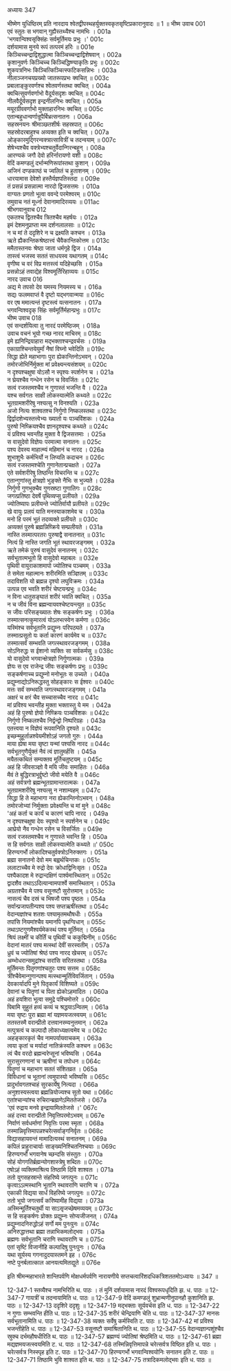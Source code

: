 अध्यायः 347

भीष्मेण युधिष्ठिरम् प्रति नारदाय श्वेतद्वीपस्थहर्युक्तस्वकृतसृष्टिप्रकारानुवादः ॥ 1 ॥
भीष्म उवाच 	001  
एवं स्तुतः स भगवान् गुह्यैस्तथ्यैश्च नामभिः ।	001a  
\'भगवान्विश्वसृक्सिंहः सर्वमूर्तिमयः प्रभुः ।\'	001c  
दर्शयामास मुनये रूपं तत्परमं हरिः ॥	001e  
किञ्चिच्चन्द्राद्विशुद्धात्मा किञ्चिच्चन्द्राद्विशेषवान् ।	002a  
कृशानुवर्णः किञ्चिच्च किञ्चिद्धिष्ण्याकृतिः प्रभुः ॥	002c  
शुकपत्रनिभः किञ्चित्किञ्चित्स्फटिकसन्निभः ।	003a  
नीलाञ्जनचयप्रख्यो जातरूपप्रभः क्वचित् ॥	003c  
प्रबालाङ्कुरवर्णश्च श्वेतवर्णस्तथा क्वचित् ।	004a  
क्वचित्सुवर्णवर्णाभो वैदूर्यसदृशः क्वचित् ॥	004c  
नीलवैर्दूर्यसदृश इन्द्रनीलनिभः क्वचित् ।	005a  
मयूरग्रीववर्णाभो मुक्ताहारनिभः क्वचित् ॥	005c  
एतान्बहुधान्वर्णान्रूपैर्बिभ्रत्सनातनः ।	006a  
सहस्रनयनः श्रीमाञ्छतशीर्षः सहस्रपात् ॥	006c  
सहस्रोदरबाहुश्च अव्यक्त इति च क्वचित् ।	007a  
ओङ्कारमुद्गिरन्वक्त्रात्सावित्रीं च तदन्वयाम् ॥	007c  
शेषेभ्यश्चैव वक्त्रेभ्यश्चतुर्वेदान्गिरन्बहून् ।	008a  
आरण्यकं जगौ देवो हरिर्नारायणो वशी ॥	008c  
वेदिं कमण्डलुं दर्भान्मणिरूपांस्तथा कुशान् ।	009a  
अजिनं दण्डकाष्ठं च ज्वलितं च हुताशनम् ।	009c  
धारयामास देवेशो हस्तैर्यज्ञपतिस्तदा ॥	009e  
तं प्रसन्नं प्रसन्नात्मा नारदो द्विजसत्तमः ।	010a  
वाग्यतः प्रणतो भूत्वा ववन्दे परमेश्वरम् ॥	010c  
तमुवाच नतं मूर्ध्ना देवानामादिरव्ययः ॥	011ac  
श्रीभगवानुवाच 	012  
एकतश्च द्वितश्चैव त्रितश्चैव महर्षयः ।	012a  
इमं देशमनुप्राप्ता मम दर्शनलालसाः ॥	012c  
न च मां ते ददृशिरे न च द्रक्ष्यति कश्चन ।	013a  
ऋते ह्यैकान्तिकश्रेष्ठात्त्वं चैवैकान्तिकोत्तम ॥	013c  
ममैतास्तनवः श्रेष्ठा जाता धर्मगृहे द्विज ।	014a  
तास्त्वं भजस्व सततं साधयस्व यथागतम् ॥	014c  
वृणीष्व च वरं विप्र मत्तस्त्वं यदिहेच्छसि ।	015a  
प्रसन्नोऽहं तवाद्येह विश्वमूर्तिरिहाव्ययः ॥	015c  
नारद उवाच 	016  
अद्य मे तपसो देव यमस्य नियमस्य च ।	016a  
सद्यः फलमवाप्तं वै दृष्टो यद्भगवान्मया ॥	016c  
वर एष ममात्यन्तं दृष्टस्त्वं यत्सनातनः ।	017a  
भगवन्विश्वदृक् सिंहः सर्वमूर्तिर्महान्प्रभुः ॥	017c  
भीष्म उवाच 	018  
एवं सन्दर्शयित्वा तु नारदं परमेष्ठिजम् ।	018a  
उवाच वचनं भूयो गच्छ नारद माचिरम् ॥	018c  
इमे ह्यनिन्द्रियाहारा मद्भक्ताश्चन्द्रवर्चसः ।	019a  
एकाग्राश्चिन्तयेयुर्मां नैषां विघ्नो भवेदिति ॥	019c  
सिद्धा ह्येते महाभागाः पुरा ह्येकान्तिनोऽभवन् ।	020a  
तमोरजोभिर्निर्मुक्ता मां प्रवेक्ष्यन्त्यसंशयम् ॥	020c  
न दृश्यश्चक्षुषा योऽसौ न स्पृश्यः स्पर्शनेन च ।	021a  
न घ्रेयश्चैव गन्धेन रसेन च विवर्जितः ॥	021c  
सत्वं रजस्तमश्चैव न गुणास्तं भजन्ति वै ।	022a  
यश्च सर्वगतः साक्षी लोकस्यात्मेति कथ्यते ॥	022c  
भूतग्रामशरीरेषु नश्यत्सु न विनश्यति ।	023a  
अजो नित्यः शाश्वतश्च निर्गुणो निष्कलस्तथा ॥	023c  
द्विर्द्वादशेभ्यस्तत्त्वेभ्यः ख्यातो यः पञ्चविंशकः ।	024a  
पुरुषो निष्क्रियश्चैव ज्ञानदृश्यश्च कथ्यते ॥	024c  
यं प्रविश्य भवन्तीह मुक्ता वै द्विजसत्तमाः ।	025a  
स वासुदेवो विज्ञेयः परमात्मा सनातनः ॥	025c  
पश्य देवस्य माहात्म्यं महिमानं च नारद ।	026a  
शुभाशुभैः कर्मभिर्यो न लिप्यति कदाचन ॥	026c  
सत्वं रजस्तमश्चेति गुणानेतान्प्रचक्षते ।	027a  
एते सर्वशरीरेषु तिष्ठन्ति विचरन्ति च ॥	027c  
एतान्गुणांस्तु क्षेत्रज्ञो भुङ्क्ते नैभिः स भुज्यते ।	028a  
निर्गुणो गुणभुक्चैव गुणस्रष्टा गुणातिगः ॥	028c  
जगत्प्रतिष्ठा देवर्षे पृथिव्यप्सु प्रलीयते ।	029a  
ज्योतिष्यापः प्रलीयन्ते ज्योतिर्वायौ प्रलीयते ॥	029c  
खे वायुः प्रलयं याति मनस्याकाशमेव च ।	030a  
मनो हि परमं भूतं तदव्यक्ते प्रलीयते ॥	030c  
अव्यक्तं पुरुषे ब्रह्मन्निष्क्रिये सम्प्रलीयते ।	031a  
नास्ति तस्मात्परतरः पुरुषाद्वै सनातनात् ॥	031c  
नित्यं हि नास्ति जगति भूतं स्थावरजङ्गमम् ।	032a  
ऋते तमेकं पुरुषं वासुदेवं सनातनम् ।	032c  
सर्वभूतात्मभूतो हि वासुदेवो महाबलः ॥	032e  
पृथिवी वायुराकाशमापो ज्योतिश्च पञ्चमम् ।	033a  
ते समेता महात्मानः शरीरमिति सञ्ज्ञितम् ॥	033c  
तदाविशति यो ब्रह्मन्न दृश्यो लघुविक्रमः ।	034a  
उत्पन्न एव भवति शरीरं चेष्टयन्प्रभुः ॥	034c  
न विना धातुसङ्घातं शरीरं भवति क्वचित् ।	035a  
न च जीवं विना ब्रह्मन्वायवश्चेष्टयन्त्युत ॥	035c  
स जीवः परिसङ्ख्यातः शेषः सङ्कर्षणः प्रभुः ।	036a  
तस्मात्सनत्कुमारत्वं योऽलभत्स्वेन कर्मणा ॥	036c  
यस्मिंश्च सर्वभूतानि प्रद्युम्नः परिपठ्यते ।	037a  
तस्मात्प्रसूतो यः कर्ता कारणं कार्यमेव च ॥	037c  
तस्मात्सर्वं सम्भवति जगत्स्थावरजङ्गमम् ।	038a  
सोऽनिरुद्धः स ईशानो व्यक्तिः सा सर्वकर्मसु ॥	038c  
यो वासुदेवो भगवान्क्षेत्रज्ञो निर्गुणात्मकः ।	039a  
ज्ञेयः स एव राजेन्द्र जीवः सङ्कर्षणः प्रभुः ॥	039c  
सङ्कर्षणाच्च प्रद्युम्नो मनोभूतः स उच्यते ।	040a  
प्रद्युम्नाद्योऽनिरूद्धस्तु सोहङ्कारः स ईश्वरः ॥	040c  
मत्तः सर्वं सम्भवति जगत्स्थावरजङ्गमम् ।	041a  
अक्षरं च क्षरं चैव सच्चासच्चैव नारद ॥	041c  
मां प्रविश्य भवन्तीह मुक्ता भक्तास्तु ये मम ।	042a  
अहं हि पुरुषो ज्ञेयो निष्क्रियः पञ्चविंशकः ॥	042c  
निर्गुणो निष्कलश्चैव निर्द्वन्द्वो निष्परिग्रहः ।	043a  
एतत्त्वया न विज्ञेयं रूपवानिति दृश्यते ॥	043c  
इच्छन्मुहूर्तान्नश्येयमीशोऽहं जगतो गुरुः ।	044a  
माया ह्येषा मया सृष्टा यन्मां पश्यसि नारद ॥	044c  
सर्वभूतगुणैर्युक्तं नैवं त्वं ज्ञातुमर्हसि ।	045a  
मयैतत्कथितं सम्यक्तव मूर्तिचतुष्टयम् ॥	045c  
अहं हि जीवसञ्ज्ञो वै मयि जीवः समाहितः ।	046a  
मैवं ते बुद्धिरत्राभूर्द्दृष्टो जीवो मयेति वै ॥	046c  
अहं सर्वत्रगो ब्रह्मन्भूतग्रामान्तरात्मकः ।	047a  
भूतग्रामशरीरेषु नश्यत्सु न नशाम्यहम् ॥	047c  
सिद्धा हि ते महाभागा नरा ह्येकान्तिनोऽभवन् ।	048a  
तमोरजोभ्यां निर्मुक्ताः प्रवेक्ष्यन्ति च मां मुने ॥	048c  
\'अहं कर्ता च कार्यं च कारणं चापि नारद ।	049a  
न दृश्यश्चक्षुषा देवः स्पृश्यो न स्पर्शनेन च ।	049c  
आघ्रेयो नैव गन्धेन रसेन च विसर्जितः ॥	049e  
सत्वं रजस्तमश्चैव न गुणास्ते भवन्ति हि ।	050a  
स हि सर्वगतः साक्षी लोकस्यात्मेति कथ्यते ॥\'	050c  
हिरण्यगर्भो लोकादिश्चतुर्वक्त्रोऽनिरुक्तगः ।	051a  
ब्रह्मा सनातनो देवो मम बह्वर्थचिन्तकः ॥	051c  
ललाटाच्चैव मे रुद्रो देवः क्रोधाद्विनिःसृतः ।	052a  
पश्यैकादश मे रुद्रान्दक्षिणं पार्श्वमास्थितान् ॥	052c  
द्वादशैव तथाऽऽदित्यान्वामपार्श्वे समास्थितान् ।	053a  
अग्रतश्चैव मे पश्य वसूनष्टौ सुरोत्तमान् ॥	053c  
नासत्यं चैव दस्रं च भिषजौ पश्य पृष्ठतः ।	054a  
सर्वान्प्रजापतीन्पश्य पश्य सप्तऋषींस्तथा ॥	054c  
वेदान्यज्ञांश्च शतशः पश्यामृतमथौषधीः ।	055a  
तपांसि नियमांश्चैव यमानपि पृथग्विधान् ॥	055c  
तथाऽष्टगुणमैश्वर्यमेकस्थं पश्य मूर्तिमत् ।	056a  
श्रियं लक्ष्मीं च कीर्तिं च पृथिवीं च ककुद्मिनीम् ॥	056c  
वेदानां मातरं पश्य मत्स्थां देवीं सरस्वतीम् ।	057a  
ध्रुवं च ज्योतिषां श्रेष्ठं पश्य नारद खेचरम् ॥	057c  
अम्भोधरान्समुद्रांश्च सरांसि सरितस्तथा ।	058a  
मूर्तिमन्तः पितृगणांश्चतुरः पश्य सत्तम ॥	058c  
त्रींश्चैवेमान्गुणान्पश्य मत्स्थान्मूर्तिविवर्जितान् ।	059a  
देवकार्यादपि मुने पितृकार्यं विशिष्यते ॥	059c  
देवानां च पितॄणां च पिता ह्येकोऽहमादितः ।	060a  
अहं हयशिरा भूत्वा समुद्रे पश्चिमोत्तरे ॥	060c  
पिबामि सुहुतं हव्यं कव्यं च श्रद्धयाऽन्वितम् ।	061a  
मया सृष्टः पुरा ब्रह्मा मां यज्ञमयजत्स्वयम् ॥	061c  
ततस्तस्मै वरान्प्रीतो दत्तवानस्म्यनुत्तमान् ।	062a  
मत्पुत्रत्वं च कल्पादौ लोकाध्यक्षत्वमेव च ॥	062c  
अहङ्कारकृतं चैव नामपर्यायवाचकम् ।	063a  
त्वया कृतां च मर्यादां नातिक्रंस्यति कश्चन ॥	063c  
त्वं चैव वरदो ब्रह्मन्वरेप्सूनां भविष्यसि ।	064a  
सुरासुरगणानां च ऋषीणां च तपोधन ॥	064c  
पितॄणां च महाभाग सततं संशितव्रत ।	065a  
विविधानां च भूतानां त्वमुपास्यो भविष्यसि ॥	065c  
प्रादुर्भावगतश्चाहं सुरकार्येषु नित्यदा ।	066a  
अनुशास्यस्त्वया ब्रह्मन्नियोज्यश्च सुतो यथा ॥	066c  
एतांश्चान्यांश्च रुचिरान्ब्रह्मणेऽमिततेजसे ।	067a  
\'एवं रुद्राय मनवे इन्द्रायामिततेजसे ।\'	067c  
अहं दत्त्वा वरान्प्रीतो निवृत्तिपरमोऽभवम् ॥	067e  
निर्वाणं सर्वधर्माणां निवृत्तिः परमा स्मृता ।	068a  
तस्मान्निवृत्तिमापन्नश्चरेत्सर्वाङ्गनिर्वृतः ॥	068c  
विद्यासहायवन्तं मामादित्यस्थं सनातनम् ।	069a  
कपिलं प्राहुराचार्याः साङ्ख्यनिश्चितनिश्चयाः ॥	069c  
हिरण्यगर्भो भगवानेष च्छन्दसि संस्तुतः ।	070a  
सोहं योगगतिर्ब्रह्मन्योगशास्त्रेषु शब्दितः ॥	070c  
एषोऽहं व्यक्तिमाश्रित्य तिष्ठामि दिवि शाश्वतः ।	071a  
ततो युगसहस्रान्ते संहरिष्ये जगत्पुनः ॥	071c  
कृत्वाऽऽत्मस्थानि भूतानि स्थावराणि चराणि च ।	072a  
एकाकी विद्यया सार्धं विहरिष्ये जगत्पुनः ॥	072c  
ततो भूयो जगत्सर्वं करिष्यामीह विद्यया ।	073a  
अस्मिन्मूर्तिश्चतुर्थी या साऽसृजच्छेषमव्ययम् ॥	073c  
स हि सङ्कर्षणः प्रोक्तः प्रद्युम्नः सोप्यजीजनत् ।	074a  
प्रद्युम्नादनिरुद्धोऽहं सर्गो मम पुनःपुनः ॥	074c  
अनिरुद्धात्तथा ब्रह्मा तन्नाभिकमलोद्भवः ।	075a  
ब्रह्मणः सर्वभूतानि चराणि स्थावराणि च ॥	075c  
एतां सृष्टिं विजानीहि कल्पादिषु पुनःपुनः ।	076a  
यथा सूर्यस्य गगनादुदयास्तमने इह ।	076c  
नष्टे पुनर्बलात्काल आनयत्यमितद्युते ॥	076e  

इति श्रीमन्महाभारते शान्तिपर्वणि मोक्षधर्मपर्वणि नारायणीये सप्तचत्वारिंशदधिकत्रिशततमोऽध्यायः ॥ 347 ॥

12-347-1 स्तव्यैश्च नामभिरिति थ. पाठः । तं मुनिं दर्शयामास नारदं विश्वरूपधृदिति झ. ध. पाठः ॥ 12-347-7 गायत्रीं च तदन्वयामिति ध. पाठः ॥ 12-347-9 वेदिं कमण्डलुं शुभ्रान्मणीनुपानहौ कुशानिति झ. पाठः ॥ 12-347-13 ददृशिरे ददृशुः ॥ 12-347-19 मद्भक्ताः सूर्यवर्चस इति ध. पाठः ॥ 12-347-22 न गुणाः सम्भवन्ति हीति ध. पाठः ॥ 12-347-35 शरीरं चेन्द्रियाणि चेति ध. पाठः ॥ 12-347-37 मानसः सर्वभूतानामिति ध. पाठः ॥ 12-347-38 व्यक्तः सर्वेषु कर्मस्विति ट. पाठः ॥ 12-347-42 मां प्रविश्य भजन्तीहेति ध. पाठः ॥ 12-347-53 वसूनष्टौ समाश्रितानिति थ. पाठः ॥ 12-347-55 वेदान्यज्ञान्पशूंश्चैव स्रुक्च दर्भमहौषधीरिति थ. पाठः ॥ 12-347-57 ब्रह्मण्यं ज्योतिषां श्रेष्ठमिति ध. पाठः ॥ 12-347-61 ब्रह्मा मद्यज्ञमयजत्स्वयमिति ट. ध. पाठः ॥ 12-347-68 तस्मिन्निवृत्तिमापन्ने चरेत्सर्वत्र विष्ठित इति ध. पाठः । चरेत्सर्वत्र निस्स्पृह इति ट. पाठः ॥ 12-347-70 हिरण्यगर्भो भगवान्विश्वयोनिः सनातन इति ट. पाठः ॥ 12-347-71 तिष्ठामि भुवि शाश्वत इति थ. पाठः ॥ 12-347-75 तत्रादिकमलोद्भवः इति ध. पाठः ॥
